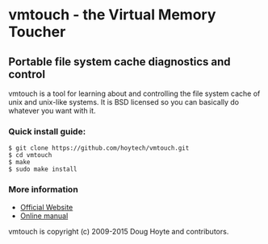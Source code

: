 # vmtouch - the Virtual Memory Toucher

## Portable file system cache diagnostics and control


vmtouch is a tool for learning about and controlling the file system cache of unix and unix-like systems. It is BSD licensed so you can basically do whatever you want with it.


### Quick install guide:

    $ git clone https://github.com/hoytech/vmtouch.git
    $ cd vmtouch
    $ make
    $ sudo make install


### More information

* [Official Website](http://hoytech.com/vmtouch/)
* [Online manual](https://github.com/hoytech/vmtouch/blob/master/vmtouch.pod)


vmtouch is copyright (c) 2009-2015 Doug Hoyte and contributors.
